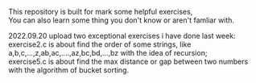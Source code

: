 This repository is built for mark some helpful exercises,  
You can also learn some thing you don't know or aren't famliar with.

2022.09.20
upload two exceptional exercises i have done last week:  
  exercise2.c is about find the order of some strings, like a,b,c,...,z,ab,ac,....,az,bc,bd,...,bz with the idea of recursion;  
  exercise5.c is about find the max distance or gap between two numbers with the algorithm of bucket sorting.  
